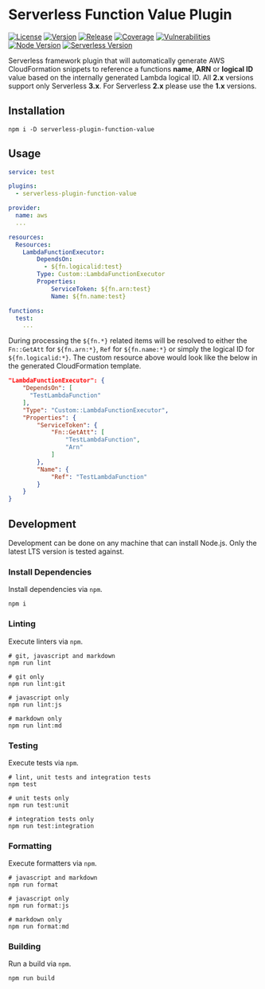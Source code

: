 # Serverless Function Value Plugin

[![License][License Badge]](LICENSE)
[![Version][Version Badge]][Version Package]
[![Release][Release Badge]][Release Workflow]
[![Coverage][Coverage Badge]][Coverage Report]
[![Vulnerabilities][Vulnerabilities Badge]][Vulnerabilities Report]
[![Node Version][Node Version Badge]](package.json#L42)
[![Serverless Version][Serverless Version]](https://serverless.com)

Serverless framework plugin that will automatically generate AWS CloudFormation
snippets to reference a functions **name**, **ARN** or **logical ID** value
based on the internally generated Lambda logical ID. All **2.x** versions
support only Serverless **3.x**. For Serverless **2.x** please use the **1.x**
versions.

## Installation

```console
npm i -D serverless-plugin-function-value
```

## Usage

```yml
service: test

plugins:
  - serverless-plugin-function-value

provider:
  name: aws
  ...

resources:
  Resources:
    LambdaFunctionExecutor:
        DependsOn:
          - ${fn.logicalid:test}
        Type: Custom::LambdaFunctionExecutor
        Properties:
            ServiceToken: ${fn.arn:test}
            Name: ${fn.name:test}

functions:
  test:
    ...
```

During processing the `${fn.*}` related items will be resolved to either the
`Fn::GetAtt` for `${fn.arn:*}`, `Ref` for `${fn.name:*}` or simply the logical
ID for `${fn.logicalid:*}`. The custom resource above would look like the below
in the generated CloudFormation template.

```json
"LambdaFunctionExecutor": {
    "DependsOn": [
      "TestLambdaFunction"
    ],
    "Type": "Custom::LambdaFunctionExecutor",
    "Properties": {
        "ServiceToken": {
            "Fn::GetAtt": [
                "TestLambdaFunction",
                "Arn"
            ]
        },
        "Name": {
            "Ref": "TestLambdaFunction"
        }
    }
}
```

## Development

Development can be done on any machine that can install Node.js. Only the latest
LTS version is tested against.

### Install Dependencies

Install dependencies via `npm`.

```console
npm i
```

### Linting

Execute linters via `npm`.

```console
# git, javascript and markdown
npm run lint

# git only
npm run lint:git

# javascript only
npm run lint:js

# markdown only
npm run lint:md
```

### Testing

Execute tests via `npm`.

```console
# lint, unit tests and integration tests
npm test

# unit tests only
npm run test:unit

# integration tests only
npm run test:integration
```

### Formatting

Execute formatters via `npm`.

```console
# javascript and markdown
npm run format

# javascript only
npm run format:js

# markdown only
npm run format:md
```

### Building

Run a build via `npm`.

```console
npm run build
```

<!-- links -->
[License Badge]: https://img.shields.io/github/license/devpow112/serverless-plugin-function-value?label=License
[Version Badge]: https://img.shields.io/npm/v/serverless-plugin-function-value?label=Version
[Version Package]: https://www.npmjs.com/serverless-plugin-function-value
[Node Version Badge]: https://img.shields.io/node/v/serverless-plugin-function-value
[Release Badge]: https://github.com/devpow112/serverless-plugin-function-value/actions/workflows/release.yml/badge.svg?branch=main
[Release Workflow]: https://github.com/devpow112/serverless-plugin-function-value/actions/workflows/release.yml?query=branch%3Amain
[Coverage Badge]: https://img.shields.io/coveralls/github/devpow112/serverless-plugin-function-value/main?label=Coverage
[Coverage Report]: https://coveralls.io/github/devpow112/serverless-plugin-function-value?branch=main
[Vulnerabilities Badge]: https://img.shields.io/snyk/vulnerabilities/github/devpow112/serverless-plugin-function-value?label=Vulnerabilities
[Vulnerabilities Report]: https://snyk.io/test/github/devpow112/serverless-plugin-function-value
[Serverless Version]: https://img.shields.io/github/package-json/dependency-version/devpow112/serverless-plugin-function-value/dev/serverless/main
